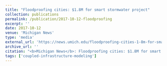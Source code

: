 ```yaml
---
title: "Floodproofing cities: $1.8M for smart stormwater project"
collection: publications
permalink: /publication/2017-10-12-floodproofing
excerpt: ''
date: 2017-10-12
venue: 'Michigan News'
type: 'media'
external_url: 'https://news.umich.edu/floodproofing-cities-1-8m-for-smart-stormwater-project/'
archive_url: ''
citation: "<b>Michigan News</b>: Floodproofing cities: $1.8M for smart stormwater project. (2017). [News Article]"
tags: ['coupled-infrastructure-modeling']
---
```

